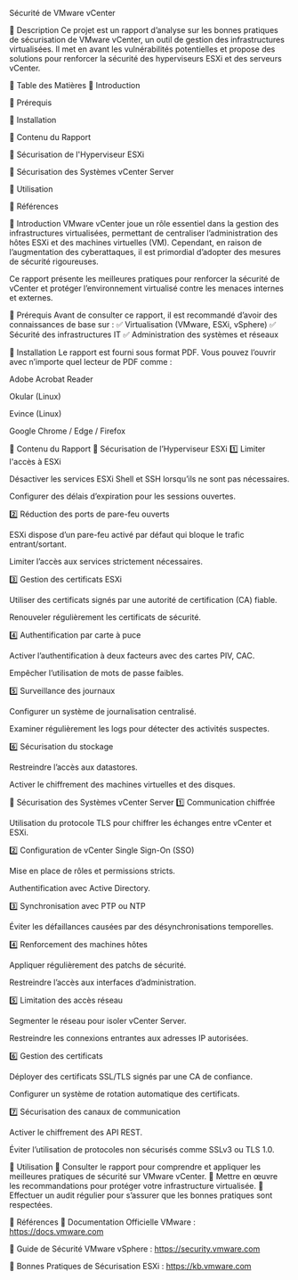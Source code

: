 Sécurité de VMware vCenter


📝 Description
Ce projet est un rapport d’analyse sur les bonnes pratiques de sécurisation de VMware vCenter, un outil de gestion des infrastructures virtualisées. Il met en avant les vulnérabilités potentielles et propose des solutions pour renforcer la sécurité des hyperviseurs ESXi et des serveurs vCenter.

📖 Table des Matières
📌 Introduction

📌 Prérequis

📌 Installation

📌 Contenu du Rapport

🔹 Sécurisation de l'Hyperviseur ESXi

🔹 Sécurisation des Systèmes vCenter Server

📌 Utilisation

📌 Références

📌 Introduction
VMware vCenter joue un rôle essentiel dans la gestion des infrastructures virtualisées, permettant de centraliser l’administration des hôtes ESXi et des machines virtuelles (VM). Cependant, en raison de l’augmentation des cyberattaques, il est primordial d’adopter des mesures de sécurité rigoureuses.

Ce rapport présente les meilleures pratiques pour renforcer la sécurité de vCenter et protéger l’environnement virtualisé contre les menaces internes et externes.

📌 Prérequis
Avant de consulter ce rapport, il est recommandé d’avoir des connaissances de base sur :
✅ Virtualisation (VMware, ESXi, vSphere)
✅ Sécurité des infrastructures IT
✅ Administration des systèmes et réseaux

📌 Installation
Le rapport est fourni sous format PDF. Vous pouvez l’ouvrir avec n’importe quel lecteur de PDF comme :

Adobe Acrobat Reader

Okular (Linux)

Evince (Linux)

Google Chrome / Edge / Firefox

📌 Contenu du Rapport
🔹 Sécurisation de l’Hyperviseur ESXi
1️⃣ Limiter l'accès à ESXi

Désactiver les services ESXi Shell et SSH lorsqu’ils ne sont pas nécessaires.

Configurer des délais d’expiration pour les sessions ouvertes.

2️⃣ Réduction des ports de pare-feu ouverts

ESXi dispose d’un pare-feu activé par défaut qui bloque le trafic entrant/sortant.

Limiter l’accès aux services strictement nécessaires.

3️⃣ Gestion des certificats ESXi

Utiliser des certificats signés par une autorité de certification (CA) fiable.

Renouveler régulièrement les certificats de sécurité.

4️⃣ Authentification par carte à puce

Activer l’authentification à deux facteurs avec des cartes PIV, CAC.

Empêcher l’utilisation de mots de passe faibles.

5️⃣ Surveillance des journaux

Configurer un système de journalisation centralisé.

Examiner régulièrement les logs pour détecter des activités suspectes.

6️⃣ Sécurisation du stockage

Restreindre l’accès aux datastores.

Activer le chiffrement des machines virtuelles et des disques.

🔹 Sécurisation des Systèmes vCenter Server
1️⃣ Communication chiffrée

Utilisation du protocole TLS pour chiffrer les échanges entre vCenter et ESXi.

2️⃣ Configuration de vCenter Single Sign-On (SSO)

Mise en place de rôles et permissions stricts.

Authentification avec Active Directory.

3️⃣ Synchronisation avec PTP ou NTP

Éviter les défaillances causées par des désynchronisations temporelles.

4️⃣ Renforcement des machines hôtes

Appliquer régulièrement des patchs de sécurité.

Restreindre l’accès aux interfaces d’administration.

5️⃣ Limitation des accès réseau

Segmenter le réseau pour isoler vCenter Server.

Restreindre les connexions entrantes aux adresses IP autorisées.

6️⃣ Gestion des certificats

Déployer des certificats SSL/TLS signés par une CA de confiance.

Configurer un système de rotation automatique des certificats.

7️⃣ Sécurisation des canaux de communication

Activer le chiffrement des API REST.

Éviter l’utilisation de protocoles non sécurisés comme SSLv3 ou TLS 1.0.

📌 Utilisation
📌 Consulter le rapport pour comprendre et appliquer les meilleures pratiques de sécurité sur VMware vCenter.
📌 Mettre en œuvre les recommandations pour protéger votre infrastructure virtualisée.
📌 Effectuer un audit régulier pour s’assurer que les bonnes pratiques sont respectées.

📌 Références
🔹 Documentation Officielle VMware :
https://docs.vmware.com

🔹 Guide de Sécurité VMware vSphere :
https://security.vmware.com

🔹 Bonnes Pratiques de Sécurisation ESXi :
https://kb.vmware.com

